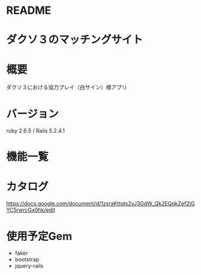 # README

# ダクソ３のマッチングサイト

# 概要
ダクソ３における協力プレイ（白サイン）様アプリ

# バージョン
ruby 2.6.5 / Rails 5.2.4.1

# 機能一覧


# カタログ
https://docs.google.com/document/d/1zsraKttqIs2yJ3GdW_Qk2EQqkZef2IGYC5rwrcGx0hk/edit


# 使用予定Gem
- faker
- bootstrap
- jquery-rails